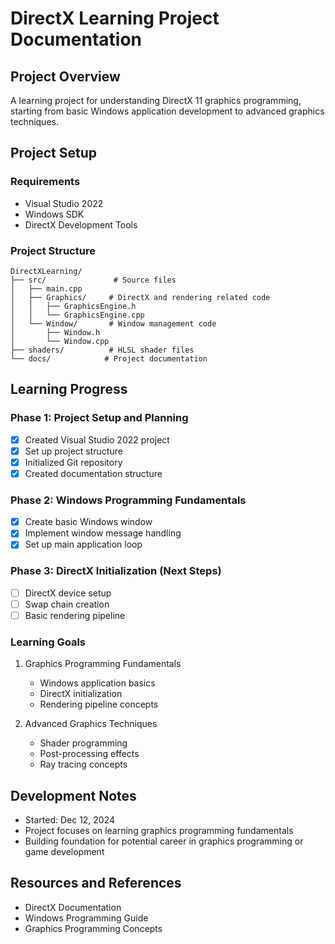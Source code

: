 # DirectX Learning Project Documentation

## Project Overview
A learning project for understanding DirectX 11 graphics programming, starting from basic Windows application development to advanced graphics techniques.

## Project Setup
### Requirements
- Visual Studio 2022
- Windows SDK
- DirectX Development Tools

### Project Structure
```
DirectXLearning/
├── src/               # Source files
│   ├── main.cpp
│   ├── Graphics/     # DirectX and rendering related code
│   │   ├── GraphicsEngine.h
│   │   └── GraphicsEngine.cpp
│   └── Window/       # Window management code
│       ├── Window.h
│       └── Window.cpp
├── shaders/          # HLSL shader files
└── docs/            # Project documentation
```

## Learning Progress

### Phase 1: Project Setup and Planning
- [x] Created Visual Studio 2022 project
- [x] Set up project structure
- [x] Initialized Git repository
- [x] Created documentation structure

### Phase 2: Windows Programming Fundamentals
- [x] Create basic Windows window
- [x] Implement window message handling
- [x] Set up main application loop

### Phase 3: DirectX Initialization (Next Steps)
- [ ] DirectX device setup
- [ ] Swap chain creation
- [ ] Basic rendering pipeline

### Learning Goals
1. Graphics Programming Fundamentals
   - Windows application basics
   - DirectX initialization
   - Rendering pipeline concepts

2. Advanced Graphics Techniques
   - Shader programming
   - Post-processing effects
   - Ray tracing concepts

## Development Notes
- Started: Dec 12, 2024
- Project focuses on learning graphics programming fundamentals
- Building foundation for potential career in graphics programming or game development

## Resources and References
- DirectX Documentation
- Windows Programming Guide
- Graphics Programming Concepts
